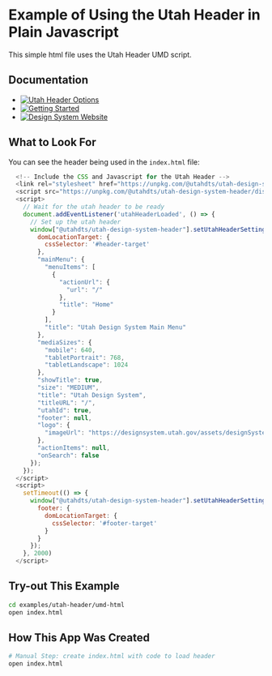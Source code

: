 # Example of Using the Utah Header in Plain Javascript
This simple html file uses the Utah Header UMD script.

## Documentation

- [![Utah Header Options](https://img.shields.io/badge/Utah_Header_Options_Documentation-blue)](https://designsystem.utah.gov/library/utahHeader)
- [![Getting Started](https://img.shields.io/badge/Getting%20Started-blue)](https://designsystem.utah.gov/resources/gettingStarted)
- [![Design System Website](https://img.shields.io/badge/Design%20System%20Website-blue)](https://designsystem.utah.gov)

## What to Look For
You can see the header being used in the `index.html` file:

```javascript
  <!-- Include the CSS and Javascript for the Utah Header -->
  <link rel="stylesheet" href="https://unpkg.com/@utahdts/utah-design-system-header/dist/style.css">
  <script src="https://unpkg.com/@utahdts/utah-design-system-header/dist/utah-design-system-header.umd.js"></script>
  <script>
    // Wait for the utah header to be ready
    document.addEventListener('utahHeaderLoaded', () => {
      // Set up the utah header
      window["@utahdts/utah-design-system-header"].setUtahHeaderSettings({
        domLocationTarget: {
          cssSelector: '#header-target'
        },
        "mainMenu": {
          "menuItems": [
            {
              "actionUrl": {
                "url": "/"
              },
              "title": "Home"
            }
          ],
          "title": "Utah Design System Main Menu"
        },
        "mediaSizes": {
          "mobile": 640,
          "tabletPortrait": 768,
          "tabletLandscape": 1024
        },
        "showTitle": true,
        "size": "MEDIUM",
        "title": "Utah Design System",
        "titleURL": "/",
        "utahId": true,
        "footer": null,
        "logo": {
          "imageUrl": "https://designsystem.utah.gov/assets/designSystemCircleGray-a5a6c10d.png"
        },
        "actionItems": null,
        "onSearch": false
      });
    });
  </script>
  <script>
    setTimeout(() => {
      window["@utahdts/utah-design-system-header"].setUtahHeaderSettings({
        footer: {
          domLocationTarget: {
            cssSelector: '#footer-target'
          }
        }
      });
    }, 2000)
  </script>
```


## Try-out This Example

```bash
cd examples/utah-header/umd-html
open index.html
```

## How This App Was Created
```bash
# Manual Step: create index.html with code to load header
open index.html
```
